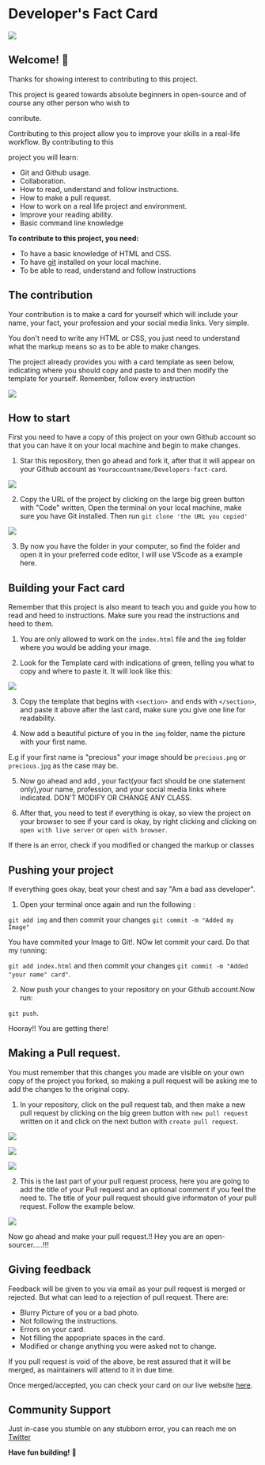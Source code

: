# Developer's Fact Card

![](/assest/frank-card.png)

## Welcome! 👋

Thanks for showing interest to contributing to this project.

This project is geared towards absolute beginners in open-source and of course any other person who wish to 

conribute.

Contributing to this project  allow you to improve your skills in a real-life workflow. By contributing to this

project you will learn:

- Git and Github usage.
- Collaboration.
- How to read, understand and follow instructions.
- How to make a pull request.
- How to work on a real life project and environment.
- Improve your reading ability.
- Basic command line knowledge

**To contribute to this project, you need:**

- To have a basic knowledge of HTML and CSS.
- To have [git](https://git-scm.com/) installed on your local machine.
- To be able to read, understand and follow instructions

## The contribution

Your contribution is to make a card for yourself which will include your name, your fact, your profession and 
your social media links. Very simple.

You don't need to write any HTML or CSS, you just need to understand what the markup means so as to be able to make changes.

The project already provides you with a card template as seen below, indicating where you should copy and paste to and then modify the template for yourself. Remember, follow every instruction

![](/assest/template-img.png)

## How to start

First you need to have a copy of this project on your own Github account so that you can have it on your local machine and begin to make changes.

1. Star this repository, then go ahead and fork it, after that it will appear on your Github account as `Youraccountname/Developers-fact-card`.

![](/assest/fork-pic.png)

2. Copy the URL of the project by clicking on the large big green button with "Code" written, Open the terminal on your local machine, make sure you have Git installed. Then run `git clone 'the URL you copied'`

![](/assest/clone.png)

3. By now you have the folder in your computer, so find the folder and open it in your preferred code editor, I will use VScode as a example here.

## Building your Fact card

Remember that this project is also meant to teach you and guide you how to read and heed to instructions. Make sure you read the instructions and heed to them.

1. You are only allowed to work on the `index.html` file and the `img` folder where you would be adding your image.

2. Look for the Template card with indications of green, telling you what to copy and where to paste it. It will look like this:

![](/assest/copy-paste.png)

3. Copy the template that begins with `<section> `and ends with `</section>`, and paste it above after the last card, make sure you give one line for readability.

4. Now add a beautiful picture of you in the `img` folder, name the picture with your first name.

E.g if your first name is "precious" your image should be `precious.png` or `precious.jpg` as the case may be.

5. Now go ahead and add , your fact(your fact should be one statement only),your name, profession, and your social media links where indicated. DON'T MODIFY OR CHANGE ANY CLASS.

6. After that, you need to test if everything is okay, so view the project on your browser to see if your card is okay, by right clicking and clicking on `open with live server` or `open with browser`.

If there is an error, check if you modified or changed the markup or classes

## Pushing your project

If everything goes okay, beat your chest and say "Am a bad ass developer".

1. Open your terminal once again and run the following :

`git add img` and then commit your changes `git commit -m "Added my Image"`

You have commited your Image to Git!. NOw let commit your card.  Do that my running:

`git add index.html` and then commit your changes `git commit -m "Added "your name" card"`.

2. Now push your changes to your repository on your Github account.Now run:

`git push`.

Hooray!! You are getting there!

## Making a Pull request.

You must remember that this changes you made are visible on your own copy of the project you forked, so making a pull request will be asking me to add the changes to the original copy.

1. In your repository, click on the pull request tab, and then make a new pull request by clicking on the big green button with `new pull request` written on it and click on the next button with `create pull request`.

![](assest/pull-one.png)

![](assest/pull-two.png)

![](assest/pull-three.png)

2. This is the last part of your pull request process, here you are going to add the title of your Pull request and an optional comment if you feel the need to. The title of your pull request should give informaton of your pull request. Follow the example below.

![](assest/pull-four.png)

Now go ahead and make your pull request.!!  Hey you are an open-sourcer.....!!!


## Giving feedback

Feedback will be given to you  via email as your pull request is merged or rejected. But what can lead to a rejection of pull request. There are:

- Blurry Picture of you or a bad photo.
- Not following the instructions.
- Errors on your card.
- Not filling the appopriate spaces in the card.
- Modified or change anything you were asked not to change.

If you pull request is void of the above, be rest assured that it will be merged, as maintainers will attend to it in due time. 

Once merged/accepted, you can check your card on our live website [here](https://devfact.vercel.app/).

## Community Support

Just in-case you stumble on any stubborn error, you can reach me on [Twitter](https://twitter.com/DeveloperAspire)

**Have fun building!** 🚀




